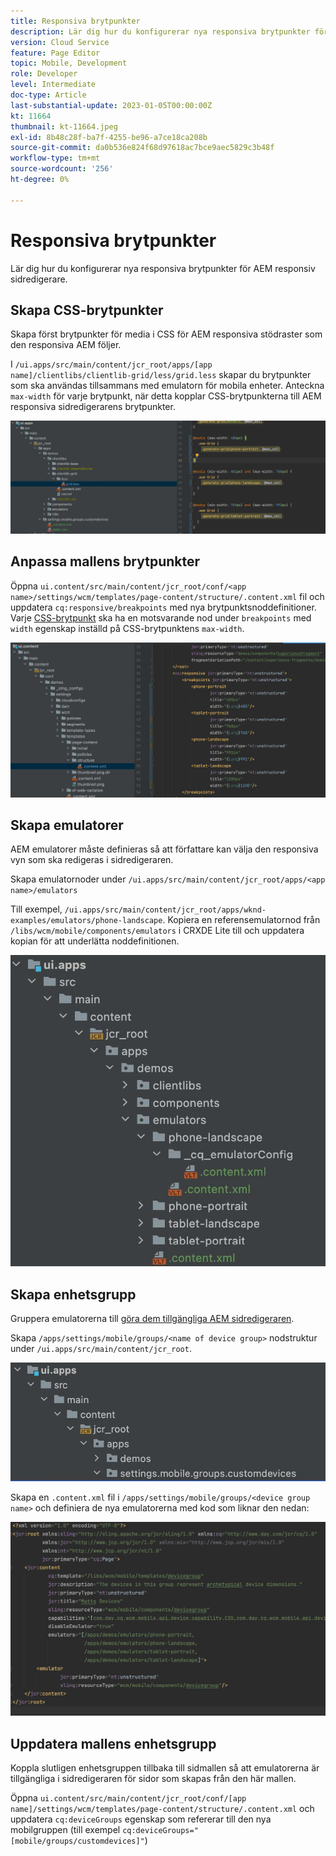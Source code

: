```yaml
---
title: Responsiva brytpunkter
description: Lär dig hur du konfigurerar nya responsiva brytpunkter för AEM responsiv sidredigerare.
version: Cloud Service
feature: Page Editor
topic: Mobile, Development
role: Developer
level: Intermediate
doc-type: Article
last-substantial-update: 2023-01-05T00:00:00Z
kt: 11664
thumbnail: kt-11664.jpeg
exl-id: 8b48c28f-ba7f-4255-be96-a7ce18ca208b
source-git-commit: da0b536e824f68d97618ac7bce9aec5829c3b48f
workflow-type: tm+mt
source-wordcount: '256'
ht-degree: 0%

---
```


# Responsiva brytpunkter

Lär dig hur du konfigurerar nya responsiva brytpunkter för AEM responsiv sidredigerare.

## Skapa CSS-brytpunkter

Skapa först brytpunkter för media i CSS för AEM responsiva stödraster som den responsiva AEM följer.

I `/ui.apps/src/main/content/jcr_root/apps/[app name]/clientlibs/clientlib-grid/less/grid.less` skapar du brytpunkter som ska användas tillsammans med emulatorn för mobila enheter. Anteckna `max-width` för varje brytpunkt, när detta kopplar CSS-brytpunkterna till AEM responsiva sidredigerarens brytpunkter.

![Skapa nya responsiva brytpunkter](./assets/responsive-breakpoints/create-new-breakpoints.jpg)

## Anpassa mallens brytpunkter

Öppna `ui.content/src/main/content/jcr_root/conf/<app name>/settings/wcm/templates/page-content/structure/.content.xml` fil och uppdatera `cq:responsive/breakpoints` med nya brytpunktsnoddefinitioner. Varje [CSS-brytpunkt](#create-new-css-breakpoints) ska ha en motsvarande nod under `breakpoints` med `width` egenskap inställd på CSS-brytpunktens `max-width`.

![Anpassa mallens responsiva brytpunkter](./assets/responsive-breakpoints/customize-template-breakpoints.jpg)

## Skapa emulatorer

AEM emulatorer måste definieras så att författare kan välja den responsiva vyn som ska redigeras i sidredigeraren.

Skapa emulatornoder under `/ui.apps/src/main/content/jcr_root/apps/<app name>/emulators`

Till exempel, `/ui.apps/src/main/content/jcr_root/apps/wknd-examples/emulators/phone-landscape`. Kopiera en referensemulatornod från `/libs/wcm/mobile/components/emulators` i CRXDE Lite till och uppdatera kopian för att underlätta noddefinitionen.

![Skapa nya emulatorer](./assets/responsive-breakpoints/create-new-emulators.jpg)

## Skapa enhetsgrupp

Gruppera emulatorerna till [göra dem tillgängliga AEM sidredigeraren](#update-the-templates-device-group).

Skapa `/apps/settings/mobile/groups/<name of device group>` nodstruktur under `/ui.apps/src/main/content/jcr_root`.

![Skapa ny enhetsgrupp](./assets/responsive-breakpoints/create-new-device-group.jpg)

Skapa en `.content.xml` fil i `/apps/settings/mobile/groups/<device group name>` och definiera de nya emulatorerna med kod som liknar den nedan:

![Skapa ny enhet](./assets/responsive-breakpoints/create-new-device.jpg)

## Uppdatera mallens enhetsgrupp

Koppla slutligen enhetsgruppen tillbaka till sidmallen så att emulatorerna är tillgängliga i sidredigeraren för sidor som skapas från den här mallen.

Öppna `ui.content/src/main/content/jcr_root/conf/[app name]/settings/wcm/templates/page-content/structure/.content.xml` och uppdatera `cq:deviceGroups` egenskap som refererar till den nya mobilgruppen (till exempel `cq:deviceGroups="[mobile/groups/customdevices]"`)
